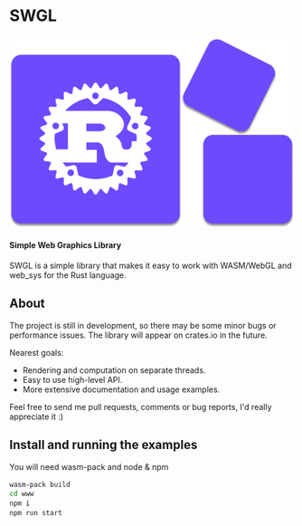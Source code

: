 # SWGL

 ![alt](https://github.com/JakubesP/swgl/blob/main/logo.png?raw=true)
 
#### Simple Web Graphics Library

SWGL is a simple library that makes it easy to work with WASM/WebGL and web_sys for the Rust language.

## About

The project is still in development, so there may be some minor bugs or performance issues. The library will appear on crates.io in the future.

Nearest goals:
- Rendering and computation on separate threads.
- Easy to use high-level API.
- More extensive documentation and usage examples. 

Feel free to send me pull requests, comments or bug reports, I'd really appreciate it :)

## Install and running the examples

You will need wasm-pack and node & npm

```sh
wasm-pack build
cd www
npm i
npm run start
```

